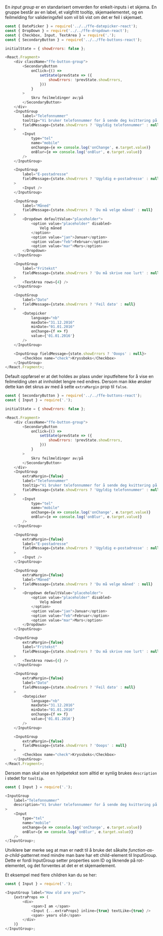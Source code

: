 En _input group_ er en standarisert omverden for enkelt-inputs i et skjema. En gruppe består av en label, et valgfritt
tooltip, skjemaelementet, og en feilmelding for valideringsfeil som vil bli vist om det er feil i skjemaet.

```js
const { DatePicker } = require('../../ffe-datepicker-react');
const { DropDown } = require('../../ffe-dropdown-react');
const { Checkbox, Input, TextArea } = require('.');
const { SecondaryButton } = require('../../ffe-buttons-react');

initialState = { showErrors: false };

<React.Fragment>
    <div className="ffe-button-group">
        <SecondaryButton
            onClick={() =>
                setState(prevState => ({
                    showErrors: !prevState.showErrors,
                }))
            }
        >
            Skru feilmeldinger av/på
        </SecondaryButton>
    </div>
    <InputGroup
        label="Telefonnummer"
        tooltip="Vi bruker telefonnummer for å sende deg kvittering på SMS"
        fieldMessage={state.showErrors ? 'Ugyldig telefonnummer' : null}
    >
        <Input
            type="tel"
            name="mobile"
            onChange={e => console.log('onChange', e.target.value)}
            onBlur={e => console.log('onBlur', e.target.value)}
        />
    </InputGroup>

    <InputGroup
        label="E-postadresse"
        fieldMessage={state.showErrors ? 'Ugyldig e-postadresse' : null}
    >
        <Input />
    </InputGroup>

    <InputGroup
        label="Måned"
        fieldMessage={state.showErrors ? 'Du må velge måned' : null}
    >
        <Dropdown defaultValue="placeholder">
            <option value="placeholder" disabled>
                Velg måned
            </option>
            <option value="jan">Januar</option>
            <option value="feb">Februar</option>
            <option value="mar">Mars</option>
        </Dropdown>
    </InputGroup>

    <InputGroup
        label="Fritekst"
        fieldMessage={state.showErrors ? 'Du må skrive noe lurt' : null}
    >
        <TextArea rows={4} />
    </InputGroup>

    <InputGroup
        label="Dato"
        fieldMessage={state.showErrors ? 'Feil dato' : null}
    >
        <Datepicker
            language="nb"
            maxDate="31.12.2016"
            minDate="01.01.2016"
            onChange={f => f}
            value={'01.01.2016'}
        />
    </InputGroup>

    <InputGroup fieldMessage={state.showErrors ? 'Ooops' : null}>
        <Checkbox name="check">Kryssboks</Checkbox>
    </InputGroup>
</React.Fragment>;
```

Default oppførsel er at det holdes av plass under inputfeltene for å vise en feilmelding uten at innholdet lengre ned endres. Dersom man ikke ønsker dette kan det skrus
av med å sette `extraMargin` prop til `false`.

```js
const { SecondaryButton } = require('../../ffe-buttons-react');
const { Input } = require('.');

initialState = { showErrors: false };

<React.Fragment>
    <div className="ffe-button-group">
        <SecondaryButton
            onClick={() =>
                setState(prevState => ({
                    showErrors: !prevState.showErrors,
                }))
            }
        >
            Skru feilmeldinger av/på
        </SecondaryButton>
    </div>
    <InputGroup
        extraMargin={false}
        label="Telefonnummer"
        tooltip="Vi bruker telefonnummer for å sende deg kvittering på SMS"
        fieldMessage={state.showErrors ? 'Ugyldig telefonnummer' : null}
    >
        <Input
            type="tel"
            name="mobile"
            onChange={e => console.log('onChange', e.target.value)}
            onBlur={e => console.log('onBlur', e.target.value)}
        />
    </InputGroup>

    <InputGroup
        extraMargin={false}
        label="E-postadresse"
        fieldMessage={state.showErrors ? 'Ugyldig e-postadresse' : null}
    >
        <Input />
    </InputGroup>

    <InputGroup
        extraMargin={false}
        label="Måned"
        fieldMessage={state.showErrors ? 'Du må velge måned' : null}
    >
        <Dropdown defaultValue="placeholder">
            <option value="placeholder" disabled>
                Velg måned
            </option>
            <option value="jan">Januar</option>
            <option value="feb">Februar</option>
            <option value="mar">Mars</option>
        </Dropdown>
    </InputGroup>

    <InputGroup
        extraMargin={false}
        label="Fritekst"
        fieldMessage={state.showErrors ? 'Du må skrive noe lurt' : null}
    >
        <TextArea rows={4} />
    </InputGroup>

    <InputGroup
        extraMargin={false}
        label="Dato"
        fieldMessage={state.showErrors ? 'Feil dato' : null}
    >
        <Datepicker
            language="nb"
            maxDate="31.12.2016"
            minDate="01.01.2016"
            onChange={f => f}
            value={'01.01.2016'}
        />
    </InputGroup>

    <InputGroup
        extraMargin={false}
        fieldMessage={state.showErrors ? 'Ooops' : null}
    >
        <Checkbox name="check">Kryssboks</Checkbox>
    </InputGroup>
</React.Fragment>;
```

Dersom man skal vise en hjelpetekst som alltid er synlig brukes `description` i stedet for `tooltip`.

```js
const { Input } = require('.');

<InputGroup
    label="Telefonnummer"
    description="Vi bruker telefonnummer for å sende deg kvittering på SMS"
>
    <Input
        type="tel"
        name="mobile"
        onChange={e => console.log('onChange', e.target.value)}
        onBlur={e => console.log('onBlur', e.target.value)}
    />
</InputGroup>;
```

Utviklere bør merke seg at man er nødt til å bruke det såkalte _function-as-a-child_-patternet med mindre man bare har
ett child-element til InputGroup. Dette er fordi InputGroup setter properties som ID og liknende på rot-elementet, og
det forventes at det er et skjemaelement.

Et eksempel med flere children kan du se her:

```js
const { Input } = require('.');

<InputGroup label="How old are you?">
    {extraProps => (
        <div>
            <span>I am </span>
            <Input {...extraProps} inline={true} textLike={true} />
            <span> years old</span>
        </div>
    )}
</InputGroup>;
```
